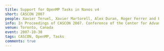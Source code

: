 ```yaml
---
title: Support for OpenMP Tasks in Nanos v4
short: CASCON 2007
people: Xavier Teruel, Xavier Martorell, Alex Duran, Roger Ferrer and Eduard Ayguade
info: In Proceedings of CASCON 2007. Conference of the Center for Advanced Studies on Collaborative Research
venue: Toronto, Canada
event: 2007-10-30
tags: CASCON, OpenMP, Tasks
comments: true
---
```


